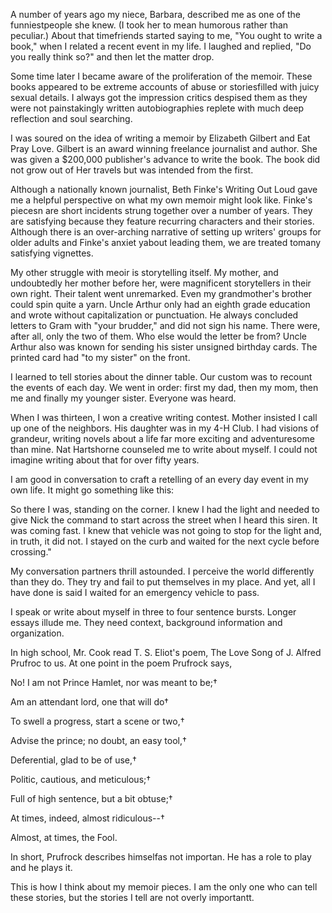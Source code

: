 <html><body><p>A number of years ago my niece, Barbara, described me as one of the funniestpeople  she knew. (I took her to mean humorous rather than peculiar.) About that timefriends  started saying to me, "You ought to write a book," when I related a recent event in my life. I laughed and replied, "Do you really think so?" and then let the matter drop.

Some time later I became aware of the proliferation of the memoir. These books appeared to be extreme accounts of abuse or storiesfilled with juicy sexual details. I always got the impression critics despised them as they were not painstakingly written autobiographies replete with much deep reflection and soul searching.

I was soured on the idea of writing a memoir by Elizabeth Gilbert and Eat Pray Love. Gilbert is an award winning freelance journalist and author. She was given a $200,000 publisher's advance to write the book. The book did not grow out of Her travels but was intended from the first.

Although a nationally known journalist, Beth Finke's Writing Out Loud gave me a helpful perspective on what my own memoir might look like. Finke's piecesn are short incidents strung together over a number of years. They are satisfying because they feature recurring characters and their stories. Although there is an over-arching narrative of setting up writers' groups for older adults and Finke's anxiet yabout leading them, we are treated tomany satisfying vignettes.

My other struggle with meoir is storytelling itself. My mother, and undoubtedly her mother before her, were magnificent storytellers in their own right. Their talent went unremarked. Even my grandmother's brother could spin quite a yarn. Uncle Arthur only had an eighth grade education and wrote without capitalization or punctuation. He always concluded letters to Gram with "your brudder," and did not sign his name. There were, after all, only the two of them. Who else would the letter be from? Uncle Arthur also was known for sending his sister unsigned birthday cards. The printed card had "to my sister" on the front.

I learned to tell stories about the dinner table. Our custom was to recount the events of each day. We went in order: first my dad, then my mom, then me and finally my younger sister. Everyone was heard.

When I was thirteen, I won a creative writing contest. Mother insisted I call up one of the neighbors. His daughter was in my 4-H Club. I had visions of grandeur, writing novels about a life far more exciting and adventuresome than mine. Nat Hartshorne counseled me to write about myself. I could not imagine writing about that for over fifty years.

I am good in conversation to craft a retelling of an every day event in my own life. It might go something like this:

So there I was, standing on the corner. I knew I had the light and needed to give Nick the command to start across the street when I heard this siren. It was coming fast. I knew that vehicle was not going to stop for the light and, in truth, it did not. I stayed on the curb and waited for the next cycle before crossing."

My conversation partners thrill astounded. I perceive the world differently than they do. They try and fail to put themselves in my place. And yet, all I have done is said I waited for an emergency vehicle to pass.

I speak or write about myself in three to four sentence bursts. Longer essays illude me. They need context, background information and organization.

In high school, Mr. Cook read T. S. Eliot's poem, The Love Song of J. Alfred Prufroc to us. At one point in the poem Prufrock says, 

No! I am not Prince Hamlet, nor was meant to be;†

Am an attendant lord, one that will do†
 
To swell a progress, start a scene or two,†
 
Advise the prince; no doubt, an easy tool,†
 
Deferential, glad to be of use,†
 
Politic, cautious, and meticulous;†
 
Full of high sentence, but a bit obtuse;†
 
At times, indeed, almost ridiculous--†
 
Almost, at times, the Fool.

In short, Prufrock describes himselfas  not importan. He has a role to play and he plays it.

This is how I think about my memoir pieces. I am the only one who can tell these stories, but the stories I tell are not overly importantt.</p></body></html>
